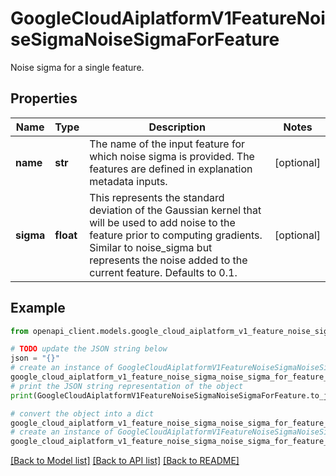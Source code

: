 # GoogleCloudAiplatformV1FeatureNoiseSigmaNoiseSigmaForFeature

Noise sigma for a single feature.

## Properties

Name | Type | Description | Notes
------------ | ------------- | ------------- | -------------
**name** | **str** | The name of the input feature for which noise sigma is provided. The features are defined in explanation metadata inputs. | [optional] 
**sigma** | **float** | This represents the standard deviation of the Gaussian kernel that will be used to add noise to the feature prior to computing gradients. Similar to noise_sigma but represents the noise added to the current feature. Defaults to 0.1. | [optional] 

## Example

```python
from openapi_client.models.google_cloud_aiplatform_v1_feature_noise_sigma_noise_sigma_for_feature import GoogleCloudAiplatformV1FeatureNoiseSigmaNoiseSigmaForFeature

# TODO update the JSON string below
json = "{}"
# create an instance of GoogleCloudAiplatformV1FeatureNoiseSigmaNoiseSigmaForFeature from a JSON string
google_cloud_aiplatform_v1_feature_noise_sigma_noise_sigma_for_feature_instance = GoogleCloudAiplatformV1FeatureNoiseSigmaNoiseSigmaForFeature.from_json(json)
# print the JSON string representation of the object
print(GoogleCloudAiplatformV1FeatureNoiseSigmaNoiseSigmaForFeature.to_json())

# convert the object into a dict
google_cloud_aiplatform_v1_feature_noise_sigma_noise_sigma_for_feature_dict = google_cloud_aiplatform_v1_feature_noise_sigma_noise_sigma_for_feature_instance.to_dict()
# create an instance of GoogleCloudAiplatformV1FeatureNoiseSigmaNoiseSigmaForFeature from a dict
google_cloud_aiplatform_v1_feature_noise_sigma_noise_sigma_for_feature_from_dict = GoogleCloudAiplatformV1FeatureNoiseSigmaNoiseSigmaForFeature.from_dict(google_cloud_aiplatform_v1_feature_noise_sigma_noise_sigma_for_feature_dict)
```
[[Back to Model list]](../README.md#documentation-for-models) [[Back to API list]](../README.md#documentation-for-api-endpoints) [[Back to README]](../README.md)


